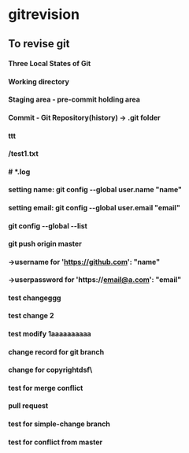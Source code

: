 # gitrevision

## To revise git

#### Three Local States of Git
#### Working directory
#### Staging area - pre-commit holding area
#### Commit - Git Repository(history) -> .git folder 
#### ttt
#### /test1.txt
#### # *.log
#### setting name: git config --global user.name "name"
#### setting email: git config --global user.email "email"
#### git config --global --list
#### git push origin master
#### ->username for 'https://github.com': "name"
#### ->userpassword for 'https://email@a.com': "email" 


#### test changeggg
#### test change 2 
#### test modify 1aaaaaaaaaa


#### change record for git branch

#### change for copyrightdsf\
#### test for merge conflict
#### pull request
#### test for simple-change branch
#### test for conflict from master